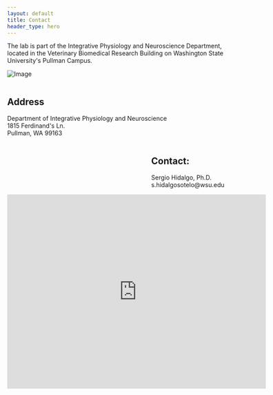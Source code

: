```yaml
---
layout: default
title: Contact
header_type: hero
---
```

<link href="/assets/css/main.css" rel="stylesheet" />

The lab is part of the Integrative Physiology and Neuroscience Department, located in the Veterinary Biomedical Research Building on Washington State University's Pullman Campus.


![Image](https://s3.wp.wsu.edu/uploads/sites/2673/2024/10/VBR-and-BLS-fall-colors-10-_0T87519-1.jpg)

<div>
    <div style="float:left;">
<h2>Address</h2>
<p>
Department of Integrative Physiology and Neuroscience <br>
1815 Ferdinand's Ln.<br>
Pullman, WA 99163
</p>
    </div>
    <div style="float:right;">
<h2>Contact:</h2>
<p>
Sergio Hidalgo, Ph.D.<br>
s.hidalgosotelo@wsu.edu
</p>
    </div>
<iframe src="https://www.google.com/maps/embed?pb=!1m18!1m12!1m3!1d2734.622893834594!2d-117.15960222372433!3d46.7328990479015!2m3!1f0!2f0!3f0!3m2!1i1024!2i768!4f13.1!3m3!1m2!1s0x549f87a4e79c5b9b%3A0x624f61169d563480!2sWashington%20State%20University%20Veterinary%20And%20Biomedical%20Research%20Building!5e0!3m2!1sen!2sus!4v1730932211839!5m2!1sen!2sus" width="600" height="450" style="border:0;" allowfullscreen="" loading="lazy" referrerpolicy="no-referrer-when-downgrade"></iframe>
    